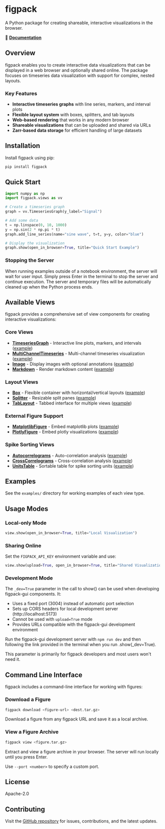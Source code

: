 # figpack

A Python package for creating shareable, interactive visualizations in the browser.

📖 **[Documentation](https://flatironinstitute.github.io/figpack)**

## Overview

figpack enables you to create interactive data visualizations that can be displayed in a web browser and optionally shared online. The package focuses on timeseries data visualization with support for complex, nested layouts.

### Key Features

- **Interactive timeseries graphs** with line series, markers, and interval plots
- **Flexible layout system** with boxes, splitters, and tab layouts
- **Web-based rendering** that works in any modern browser
- **Shareable visualizations** that can be uploaded and shared via URLs
- **Zarr-based data storage** for efficient handling of large datasets

## Installation

Install figpack using pip:

```bash
pip install figpack
```

## Quick Start

```python
import numpy as np
import figpack.views as vv

# Create a timeseries graph
graph = vv.TimeseriesGraph(y_label="Signal")

# Add some data
t = np.linspace(0, 10, 1000)
y = np.sin(2 * np.pi * t)
graph.add_line_series(name="sine wave", t=t, y=y, color="blue")

# Display the visualization
graph.show(open_in_browser=True, title="Quick Start Example")
```

### Stopping the Server

When running examples outside of a notebook environment, the server will wait for user input. Simply press Enter in the terminal to stop the server and continue execution. The server and temporary files will be automatically cleaned up when the Python process ends.

## Available Views

figpack provides a comprehensive set of view components for creating interactive visualizations:

### Core Views

- **[TimeseriesGraph](docs/views/timeseries-graph.md)** - Interactive line plots, markers, and intervals ([example](examples/example_timeseries_graph.py))
- **[MultiChannelTimeseries](docs/views/multichannel-timeseries.md)** - Multi-channel timeseries visualization ([example](examples/example_multichannel_timeseries.py))
- **[Image](docs/views/image.md)** - Display images with optional annotations ([example](examples/example_image.py))
- **[Markdown](docs/views/markdown.md)** - Render markdown content ([example](examples/example_markdown.py))

### Layout Views

- **[Box](docs/views/box.md)** - Flexible container with horizontal/vertical layouts ([example](examples/example_box.py))
- **[Splitter](docs/views/splitter.md)** - Resizable split panes ([example](examples/example_splitter.py))
- **[TabLayout](docs/views/tab-layout.md)** - Tabbed interface for multiple views ([example](examples/example_tablayout.py))

### External Figure Support

- **[MatplotlibFigure](docs/views/matplotlib-figure.md)** - Embed matplotlib plots ([example](examples/example_matplotlib.py))
- **[PlotlyFigure](docs/views/plotly-figure.md)** - Embed plotly visualizations ([example](examples/example_plotly.py))

### Spike Sorting Views

- **[Autocorrelograms](docs/views/autocorrelograms.md)** - Auto-correlation analysis ([example](examples/example_autocorrelograms.py))
- **[CrossCorrelograms](docs/views/cross-correlograms.md)** - Cross-correlation analysis ([example](examples/example_cross_correlograms.py))
- **[UnitsTable](docs/views/units-table.md)** - Sortable table for spike sorting units ([example](examples/example_units_table.py))

## Examples

See the `examples/` directory for working examples of each view type.

## Usage Modes

### Local-only Mode

```python
view.show(open_in_browser=True, title="Local Visualization")
```

### Sharing Online

Set the `FIGPACK_API_KEY` environment variable and use:

```python
view.show(upload=True, open_in_browser=True, title="Shared Visualization")
```

### Development Mode

The `_dev=True` parameter in the call to show() can be used when developing figpack-gui components. It:

- Uses a fixed port (3004) instead of automatic port selection
- Sets up CORS headers for local development server (http://localhost:5173)
- Cannot be used with `upload=True` mode
- Provides URLs compatible with the figpack-gui development environment

Run the figpack-gui development server with `npm run dev` and then following the link provided in the terminal when you run .show(\_dev=True).

This parameter is primarily for figpack developers and most users won't need it.

## Command Line Interface

figpack includes a command-line interface for working with figures:

### Download a Figure

```bash
figpack download <figure-url> <dest.tar.gz>
```

Download a figure from any figpack URL and save it as a local archive.

### View a Figure Archive

```bash
figpack view <figure.tar.gz>
```

Extract and view a figure archive in your browser. The server will run locally until you press Enter.

Use `--port <number>` to specify a custom port.

## License

Apache-2.0

## Contributing

Visit the [GitHub repository](https://github.com/flatironinstitute/figpack) for issues, contributions, and the latest updates.
